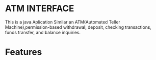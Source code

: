 # ATM INTERFACE
This is a java Aplication Similar an ATM(Automated Teller Machine),permission-based withdrawal, deposit, checking transactions, funds transfer, and balance inquiries.  
# Features
